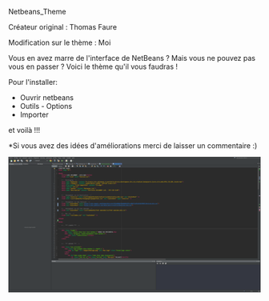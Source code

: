 Netbeans_Theme

Créateur original : Thomas Faure 

Modification sur le thème : Moi 

Vous en avez marre de l'interface de NetBeans ? Mais vous ne pouvez pas vous en passer ? Voici le thème qu'il vous faudras !

Pour l'installer:

- Ouvrir netbeans
- Outils - Options
- Importer 

et voilà !!!

*Si vous avez des idées d'améliorations merci de laisser un commentaire :) 

![Screenshot](screenshot.png)
